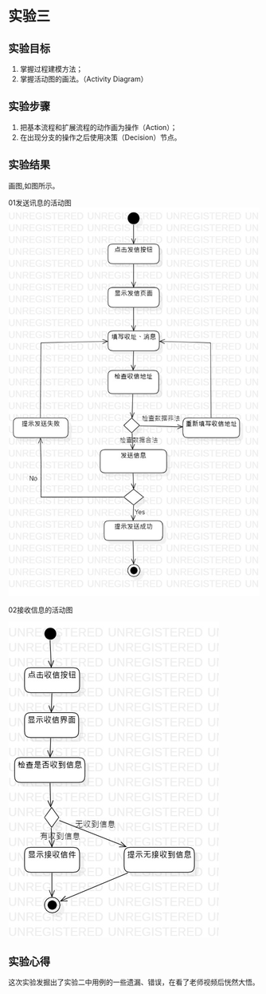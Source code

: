 # 实验三

## 实验目标

1. 掌握过程建模方法；
2. 掌握活动图的画法。（Activity Diagram）

## 实验步骤

1. 把基本流程和扩展流程的动作画为操作（Action）；
2. 在出现分支的操作之后使用决策（Decision）节点。

## 实验结果

画图,如图所示。

01发送讯息的活动图![ActivityDiagram1](.\ActivityDiagram1.jpg)

02接收信息的活动图

![ActivityDiagram2](.\ActivityDiagram2.jpg)

## 实验心得

这次实验发掘出了实验二中用例的一些遗漏、错误，在看了老师视频后恍然大悟。